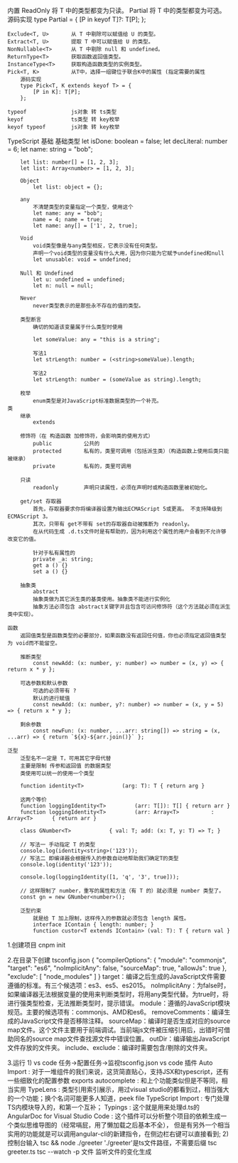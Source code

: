 
内置
    ReadOnly<T>         将 T 中的类型都变为只读。
    Partial<T>          将 T 中的类型都变为可选。
        源码实现
        type Partial<T> = {
            [P in keyof T]?: T[P];
        };

    Exclude<T, U>       从 T 中剔除可以赋值给 U 的类型。
    Extract<T, U>       提取 T 中可以赋值给 U 的类型。
    NonNullable<T>      从 T 中剔除 null 和 undefined。
    ReturnType<T>       获取函数返回值类型。
    InstanceType<T>     获取构造函数类型的实例类型。
    Pick<T, K>          从T中，选择一组键位于联合K中的属性 (指定需要的属性
        源码实现
        type Pick<T, K extends keyof T> = {
            [P in K]: T[P];
        };

    typeof              js对象 转 ts类型
    keyof               ts类型 转 key枚举
    keyof typeof        js对象 转 key枚举



TypeScript 基础
	基础类型
		let isDone: boolean = false;
		let decLiteral: number = 6;
		let name: string = "bob";

		let list: number[] = [1, 2, 3];
		let list: Array<number> = [1, 2, 3];

		Object
			let list: object = {};

		any
			不清楚类型的变量指定一个类型，使用这个
			let name: any = "bob";
			name = 4; name = true;
			let name: any[] = ['1', 2, true];

		Void
			void类型像是与any类型相反，它表示没有任何类型。
			声明一个void类型的变量没有什么大用，因为你只能为它赋予undefined和null
			let unusable: void = undefined;

		Null 和 Undefined
			let u: undefined = undefined;
			let n: null = null;

		Never
			never类型表示的是那些永不存在的值的类型。

		类型断言
			确切的知道该变量属于什么类型时使用

			let someValue: any = "this is a string";

			写法1
			let strLength: number = (<string>someValue).length;

			写法2
			let strLength: number = (someValue as string).length;

		枚举
			enum类型是对JavaScript标准数据类型的一个补充。
	类
		继承
			extends

		修饰符（在 构造函数 加修饰符，会影响类的使用方式）
			public 			公共的
			protected		私有的，类里可调用（包括派生类）（构造函数上使用后类只能被继承）
			private			私有的，类里可调用

		只读
			readonly		声明只读属性，必须在声明时或构造函数里被初始化。

		get/set 存取器
			首先，存取器要求你将编译器设置为输出ECMAScript 5或更高。 不支持降级到ECMAScript 3。
			其次，只带有 get不带有 set的存取器自动被推断为 readonly。
			在从代码生成 .d.ts文件时是有帮助的，因为利用这个属性的用户会看到不允许够改变它的值。

			针对于私有属性的
			private _a: string;
			get a () {}
			set a () {}

		抽象类
			abstract
			抽象类做为其它派生类的基类使用。抽象类不能进行实例化
			抽象方法必须包含 abstract关键字并且包含可访问修饰符（这个方法就必须在派生类中实现）。

	函数
		返回值类型是函数类型的必要部分，如果函数没有返回任何值，你也必须指定返回值类型为 void而不能留空。

		推断类型
			const newAdd: (x: number, y: number) => number = (x, y) => { return x * y };

		可选参数和默认参数
			可选的必须带有 ?
			默认的进行赋值
			const newAdd: (x: number, y?: number) => number = (x, y = 5) => { return x * y };

		剩余参数
			const newFun: (x: number, ...arr: string[]) => string = (x, ...arr) => { return `${x}-${arr.join()}` };

	泛型
		泛型名不一定是 T，可用其它字母代替
		主要是限制 传参和返回值 的数据类型
		类使用可以统一的使用一个类型

		function identity<T>            (arg: T): T { return arg }

		这两个等价
		function loggingIdentity<T>         (arr: T[]): T[] { return arr }
		function loggingIdentity<T>         (arr: Array<T>          : Array<T>      { return arr }

		class GNumber<T>            { val: T; add: (x: T, y: T) => T; }

		// 写法一 手动指定 T 的类型
		console.log(identity<string>('123'));
		// 写法二 即编译器会根据传入的参数自动地帮助我们确定T的类型
		console.log(identity('123'));

		console.log(loggingIdentity([1, 'q', '3', true]));

		// 这样限制了 number，重写的属性和方法（有 T 的）就必须是 number 类型了。
		const gn = new GNumber<number>();

		泛型约束
			就是给 T 加上限制，这样传入的参数就必须包含 length 属性。
			interface IContain { length: number; }
			function custor<T extends IContain> (val: T): T { return val }













1.创建项目 cnpm init

2.在目录下创建 tsconfig.json
	{
		"compilerOptions": {
				"module": "commonjs",
				"target": "es6",
				"noImplicitAny": false,
				"sourceMap": true,
				"allowJs": true
		},
		"exclude": [
				"node_modules"
		]
	}
	target：编译之后生成的JavaScript文件需要遵循的标准。有三个候选项：es3、es5、es2015。
	noImplicitAny：为false时，如果编译器无法根据变量的使用来判断类型时，将用any类型代替。为true时，将进行强类型检查，无法推断类型时，提示错误。
	module：遵循的JavaScript模块规范。主要的候选项有：commonjs、AMD和es6。
	removeComments：编译生成的JavaScript文件是否移除注释。
	sourceMap：编译时是否生成对应的source map文件。这个文件主要用于前端调试。当前端js文件被压缩引用后，出错时可借助同名的source map文件查找源文件中错误位置。
	outDir：编译输出JavaScript文件存放的文件夹。
	include、exclude：编译时需要包含/剔除的文件夹。

3.运行
	1) vs code 任务->配置任务->监视tsconfig.json
		vs code 插件
			Auto Import : 对于一堆组件的我们来说，这货简直贴心，支持JSX和typescript，还有一些细致化的配置参数
			exports autocomplete : 和上个功能类似但是不等同，相当实用
			TypeLens : 类型引用索引展示，用过visual studio的都看到过，相当强大的一个功能；换个名词可能更多人知道，peek file
			TypeScript Import : 专门处理TS内模块导入的，和第一个互补；
			Typings : 这个就是用来处理d.ts的
			AngularDoc for Visual Studio Code : 这个插件可以分析整个项目的依赖生成一个类似思维导图的（经常嗝屁，用了懒加载之后基本不全），
																					但是有另外一个相当实用的功能就是可以调用angular-cli的新建指令，在侧边栏右键可以直接看到;
	2) 控制台输入
		tsc && node ./greeter    './greeter'是ts文件路径，不需要后缀
		tsc greeter.ts
		tsc --watch -p 文件   监听文件的变化生成
